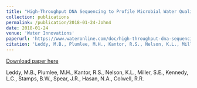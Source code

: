 ```yaml
---
title: "High-Throughput DNA Sequencing to Profile Microbial Water Quality of Potable Reuse"
collection: publications
permalink: /publication/2018-01-24-John4
date: 2018-01-24
venue: 'Water Innovations'
paperurl: 'https://www.wateronline.com/doc/high-throughput-dna-sequencing-to-profile-microbial-water-quality-of-potable-reuse-0001'
citation: 'Leddy, M.B., Plumlee, M.H., Kantor, R.S., Nelson, K.L., Miller, S.E., Kennedy, L.C., Stamps, B.W., Spear, J.R., Hasan, N.A., Colwell, R.R.'
---
```


<a href='https://www.wateronline.com/doc/high-throughput-dna-sequencing-to-profile-microbial-water-quality-of-potable-reuse-0001'>Download paper here</a>

 Leddy, M.B., Plumlee, M.H., Kantor, R.S., Nelson, K.L., Miller, S.E., Kennedy, L.C., Stamps, B.W., Spear, J.R., Hasan, N.A., Colwell, R.R.
